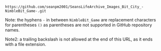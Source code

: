 
```
https://github.com/seanpm2001/SeansLifeArchive_Images_Bit_City_-NimbleBit_Game-.git
```

Note: the hyphens `-` in between `NimbleBit_Game` are replacement characters for parentheses `()` as parentheses are not supported in GitHub repository names.

Note2: a trailing backslash is not allowed at the end of this URL, as it ends with a file extension.
